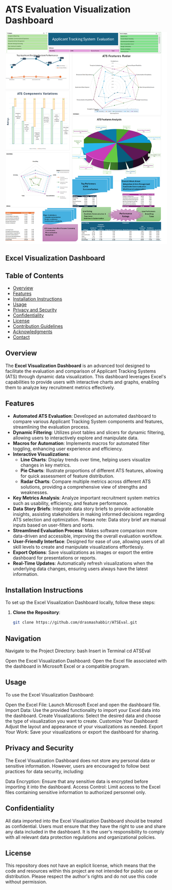 # ATS Evaluation Visualization Dashboard

![alt text](<ATS Visual Picture.png>)


## Excel Visualization Dashboard

## Table of Contents
- [Overview](#overview)
- [Features](#features)
- [Installation Instructions](#installation-instructions)
- [Usage](#usage)
- [Privacy and Security](#privacy-and-security)
- [Confidentiality](#confidentiality)
- [License](#license)
- [Contribution Guidelines](#contribution-guidelines)
- [Acknowledgments](#acknowledgments)
- [Contact](#contact)

## Overview
The **Excel Visualization Dashboard** is an advanced tool designed to facilitate the evaluation and comparison of Applicant Tracking Systems (ATS) through dynamic data visualization. This dashboard leverages Excel's capabilities to provide users with interactive charts and graphs, enabling them to analyze key recruitment metrics effectively.

## Features
- **Automated ATS Evaluation**: Developed an automated dashboard to compare various Applicant Tracking System components and features, streamlining the evaluation process.
- **Dynamic Filtering**: Utilizes pivot tables and slicers for dynamic filtering, allowing users to interactively explore and manipulate data.
- **Macros for Automation**: Implements macros for automated filter toggling, enhancing user experience and efficiency.
- **Interactive Visualizations**:
  - **Line Charts**: Display trends over time, helping users visualize changes in key metrics.
  - **Pie Charts**: Illustrate proportions of different ATS features, allowing for quick assessment of feature distribution.
  - **Radar Charts**: Compare multiple metrics across different ATS solutions, providing a comprehensive view of strengths and weaknesses.
- **Key Metrics Analysis**: Analyze important recruitment system metrics such as usability, efficiency, and feature performance.
- **Data Story Briefs**: Integrate data story briefs to provide actionable insights, assisting stakeholders in making informed decisions regarding ATS selection and optimization.
Please note: Data story brief are manual inputs based on user-filters and sorts.
- **Streamlined Evaluation Process**: Makes software comparison more data-driven and accessible, improving the overall evaluation workflow.
- **User-Friendly Interface**: Designed for ease of use, allowing users of all skill levels to create and manipulate visualizations effortlessly.
- **Export Options**: Save visualizations as images or export the entire dashboard for presentations or reports.
- **Real-Time Updates**: Automatically refresh visualizations when the underlying data changes, ensuring users always have the latest information.

## Installation Instructions
To set up the Excel Visualization Dashboard locally, follow these steps:

1. **Clone the Repository**:
   ```bash
   git clone https://github.com/drasmashabbir/ATSEval.git

## Navigation
Navigate to the Project Directory:
        bash
        Insert in Terminal
        cd ATSEval

Open the Excel Visualization Dashboard: Open the Excel file associated with the dashboard in Microsoft Excel or a compatible program.

## Usage
To use the Excel Visualization Dashboard:

Open the Excel File: Launch Microsoft Excel and open the dashboard file.
Import Data: Use the provided functionality to import your Excel data into the dashboard.
Create Visualizations: Select the desired data and choose the type of visualization you want to create.
Customize Your Dashboard: Adjust the layout and appearance of your visualizations as needed.
Export Your Work: Save your visualizations or export the dashboard for sharing.

## Privacy and Security
The Excel Visualization Dashboard does not store any personal data or sensitive information. However, users are encouraged to follow best practices for data security, including:

Data Encryption: Ensure that any sensitive data is encrypted before importing it into the dashboard.
Access Control: Limit access to the Excel files containing sensitive information to authorized personnel only.


## Confidentiality
All data imported into the Excel Visualization Dashboard should be treated as confidential. Users must ensure that they have the right to use and share any data included in the dashboard. It is the user's responsibility to comply with all relevant data protection regulations and organizational policies.

## License
This repository does not have an explicit license, which means that the code and resources within this project are not intended for public use or distribution. Please respect the author's rights and do not use this code without permission.



